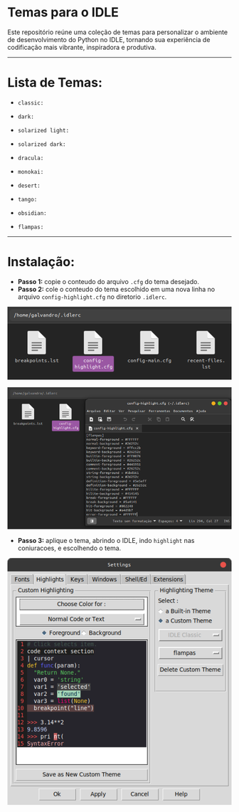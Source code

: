 # **Temas para o IDLE** 

Este repositório reúne uma coleção de temas para personalizar o ambiente de desenvolvimento do Python no IDLE, tornando sua experiência de codificação mais vibrante, inspiradora e produtiva. 

---

# **Lista de Temas:**

* `classic:`
  
* `dark:`
  
* `solarized light:`

* `solarized dark:`

* `dracula:`

* `monokai:`

* `desert:`

* `tango:`

* `obsidian:`

* `flampas:`

---

# **Instalação:**

* **Passo 1:** copie o conteudo do arquivo `.cfg` do tema desejado.
* **Passo 2:** cole o conteudo do tema escolhido em uma nova linha no arquivo `config-highlight.cfg` no diretorio `.idlerc`.

![dir](dir.png)

![dir](theme.png)

* **Passo 3:** aplique o tema, abrindo o IDLE, indo `highlight` nas coniuracoes, e escolhendo o tema.

![dir](apply.png)
